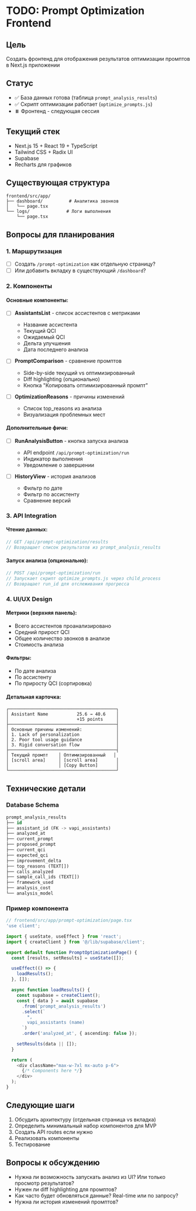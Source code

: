 # TODO: Prompt Optimization Frontend

## Цель
Создать фронтенд для отображения результатов оптимизации промптов в Next.js приложении

## Статус
- ✅ База данных готова (таблица `prompt_analysis_results`)
- ✅ Скрипт оптимизации работает (`optimize_prompts.js`)
- ⏸️ Фронтенд - следующая сессия

## Текущий стек
- Next.js 15 + React 19 + TypeScript
- Tailwind CSS + Radix UI
- Supabase
- Recharts для графиков

## Существующая структура
```
frontend/src/app/
├── dashboard/          # Аналитика звонков
│   └── page.tsx
└── logs/              # Логи выполнения
    └── page.tsx
```

## Вопросы для планирования

### 1. Маршрутизация
- [ ] Создать `/prompt-optimization` как отдельную страницу?
- [ ] Или добавить вкладку в существующий `/dashboard`?

### 2. Компоненты

#### Основные компоненты:
- [ ] **AssistantsList** - список ассистентов с метриками
  - Название ассистента
  - Текущий QCI
  - Ожидаемый QCI
  - Дельта улучшения
  - Дата последнего анализа

- [ ] **PromptComparison** - сравнение промптов
  - Side-by-side текущий vs оптимизированный
  - Diff highlighting (опционально)
  - Кнопка "Копировать оптимизированный промпт"

- [ ] **OptimizationReasons** - причины изменений
  - Список top_reasons из анализа
  - Визуализация проблемных мест

#### Дополнительные фичи:
- [ ] **RunAnalysisButton** - кнопка запуска анализа
  - API endpoint `/api/prompt-optimization/run`
  - Индикатор выполнения
  - Уведомление о завершении

- [ ] **HistoryView** - история анализов
  - Фильтр по дате
  - Фильтр по ассистенту
  - Сравнение версий

### 3. API Integration

#### Чтение данных:
```typescript
// GET /api/prompt-optimization/results
// Возвращает список результатов из prompt_analysis_results
```

#### Запуск анализа (опционально):
```typescript
// POST /api/prompt-optimization/run
// Запускает скрипт optimize_prompts.js через child_process
// Возвращает run_id для отслеживания прогресса
```

### 4. UI/UX Design

#### Метрики (верхняя панель):
- Всего ассистентов проанализировано
- Средний прирост QCI
- Общее количество звонков в анализе
- Стоимость анализа

#### Фильтры:
- По дате анализа
- По ассистенту
- По приросту QCI (сортировка)

#### Детальная карточка:
```
┌─────────────────────────────────────────┐
│ Assistant Name           25.6 → 40.6    │
│                          +15 points     │
├─────────────────────────────────────────┤
│ Основные причины изменений:             │
│ 1. Lack of personalization              │
│ 2. Poor tool usage guidance             │
│ 3. Rigid conversation flow              │
├─────────────────────────────────────────┤
│ Текущий промпт    │ Оптимизированный   │
│ [scroll area]     │ [scroll area]       │
│                   │ [Copy Button]       │
└─────────────────────────────────────────┘
```

## Технические детали

### Database Schema
```sql
prompt_analysis_results
├── id
├── assistant_id (FK -> vapi_assistants)
├── analyzed_at
├── current_prompt
├── proposed_prompt
├── current_qci
├── expected_qci
├── improvement_delta
├── top_reasons (TEXT[])
├── calls_analyzed
├── sample_call_ids (TEXT[])
├── framework_used
├── analysis_cost
└── analysis_model
```

### Пример компонента
```typescript
// frontend/src/app/prompt-optimization/page.tsx
'use client';

import { useState, useEffect } from 'react';
import { createClient } from '@/lib/supabase/client';

export default function PromptOptimizationPage() {
  const [results, setResults] = useState([]);

  useEffect(() => {
    loadResults();
  }, []);

  async function loadResults() {
    const supabase = createClient();
    const { data } = await supabase
      .from('prompt_analysis_results')
      .select(`
        *,
        vapi_assistants (name)
      `)
      .order('analyzed_at', { ascending: false });

    setResults(data || []);
  }

  return (
    <div className="max-w-7xl mx-auto p-6">
      {/* Components here */}
    </div>
  );
}
```

## Следующие шаги

1. Обсудить архитектуру (отдельная страница vs вкладка)
2. Определить минимальный набор компонентов для MVP
3. Создать API routes если нужно
4. Реализовать компоненты
5. Тестирование

## Вопросы к обсуждению

- Нужна ли возможность запускать анализ из UI? Или только просмотр результатов?
- Нужен ли diff highlighting для промптов?
- Как часто будет обновляться данные? Real-time или по запросу?
- Нужна ли история изменений промптов?
